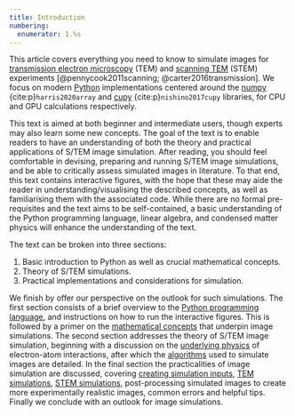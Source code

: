 ```yaml
---
title: Introduction
numbering:
  enumerator: 1.%s
---
```


This article covers everything you need to know to simulate images for [transmission electron microscopy](wiki:Transmission_electron_microscopy) (TEM) and [scanning TEM](wiki:Scanning_transmission_electron_microscopy) (STEM) experiments [@pennycook2011scanning; @carter2016transmission]. We focus on modern [Python](wiki:Python_(programming_language)) implementations centered around the [numpy](wiki:NumPy) {cite:p}`harris2020array` and [cupy](wiki:CuPy) {cite:p}`nishino2017cupy` libraries, for CPU and GPU calculations respectively. 


This text is aimed at both beginner and intermediate users, though experts may also learn some new concepts. The goal of the text is to enable readers to have an understanding of both the theory and practical applications of S/TEM image simulation. After reading, you should feel comfortable in devising, preparing and running S/TEM image simulations, and be able to critically assess simulated images in literature. To that end, this text contains interactive figures, with the hope that these may aide the reader in understanding/visualising the described concepts, as well as familiarising them with the associated code. While there are no formal pre-requisites and the text aims to be self-contained, a basic understanding of the Python programming language, linear algebra, and condensed matter physics will enhance the understanding of the text.


The text can be broken into three sections:
1. Basic introduction to Python as well as crucial mathematical concepts.
2. Theory of S/TEM simulations.
3. Practical implementations and considerations for simulation. 

We finish by offer our perspective on the outlook for such simulations.
The first section consists of a brief overview to the [Python programming language](./02_code.md), and instructions on how to run the interactive figures.
This is followed by a primer on the [mathematical concepts](./03_math.md) that underpin image simulations. 
The second section addresses the theory of S/TEM image simulation, beginning with a discussion on the [underlying physics](./04_physics.md) of electron-atom interactions, after which the [algorithms](./05_algorithms.md) used to simulate images are detailed. 
In the final section the practicalities of image simulation are discussed, covering [creating simulation inputs](./06_sim_inputs.md), [TEM simulations](./07_TEM.md), [STEM simulations](./08_STEM.md), post-processing simulated images to create more experimentally realistic images, common errors and helpful tips.
Finally we conclude with an outlook for image simulations.
